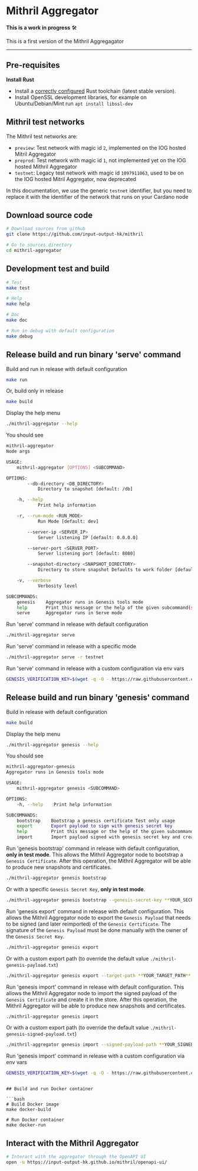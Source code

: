 # Mithril Aggregator

**This is a work in progress** :hammer_and_wrench:

This is a first version of the Mithril Aggregagator

---

## Pre-requisites

**Install Rust**

- Install a [correctly configured](https://www.rust-lang.org/learn/get-started) Rust toolchain (latest stable version).
- Install OpenSSL development libraries, for example on Ubuntu/Debian/Mint run `apt install libssl-dev`

## Mithril test networks

The Mithril test networks are:

- `preview`: Test network with magic id `2`, implemented on the IOG hosted Mitril Aggregator
- `preprod`: Test network with magic id `1`, not implemented yet on the IOG hosted Mithril Aggregator
- `testnet`: Legacy test network with magic id `1097911063`, used to be on the IOG hosted Mitril Aggregator, now deprecated

In this documentation, we use the generic `testnet` identifier, but you need to replace it with the identifier of the network that runs on your Cardano node

## Download source code

```bash
# Download sources from github
git clone https://github.com/input-output-hk/mithril

# Go to sources directory
cd mithril-aggregator
```

## Development test and build

```bash
# Test
make test

# Help
make help

# Doc
make doc

# Run in debug with default configuration
make debug
```

## Release build and run binary 'serve' command

Build and run in release with default configuration

```bash
make run
```

Or, build only in release

```bash
make build
```

Display the help menu

```bash
./mithril-aggregator --help
```

You should see

```bash
mithril-aggregator 
Node args

USAGE:
    mithril-aggregator [OPTIONS] <SUBCOMMAND>

OPTIONS:
        --db-directory <DB_DIRECTORY>
            Directory to snapshot [default: /db]

    -h, --help
            Print help information

    -r, --run-mode <RUN_MODE>
            Run Mode [default: dev]

        --server-ip <SERVER_IP>
            Server listening IP [default: 0.0.0.0]

        --server-port <SERVER_PORT>
            Server listening port [default: 8080]

        --snapshot-directory <SNAPSHOT_DIRECTORY>
            Directory to store snapshot Defaults to work folder [default: .]

    -v, --verbose
            Verbosity level

SUBCOMMANDS:
    genesis    Aggregator runs in Genesis tools mode
    help       Print this message or the help of the given subcommand(s)
    serve      Aggregator runs in Serve mode
```

Run 'serve' command in release with default configuration

```bash
./mithril-aggregator serve
```

Run 'serve' command in release with a specific mode

```bash
./mithril-aggregator serve -r testnet
```

Run 'serve' command in release with a custom configuration via env vars

```bash
GENESIS_VERIFICATION_KEY=$(wget -q -O - https://raw.githubusercontent.com/input-output-hk/mithril/main/TEST_ONLY_genesis.vkey) RUN_INTERVAL=60000 NETWORK=testnet ./mithril-aggregator serve
```

## Release build and run binary 'genesis' command

Build in release with default configuration

```bash
make build
```

Display the help menu

```bash
./mithril-aggregator genesis --help
```

You should see

```bash
mithril-aggregator-genesis 
Aggregator runs in Genesis tools mode

USAGE:
    mithril-aggregator genesis <SUBCOMMAND>

OPTIONS:
    -h, --help    Print help information

SUBCOMMANDS:
    bootstrap    Bootstrap a genesis certificate Test only usage
    export       Export payload to sign with genesis secret key
    help         Print this message or the help of the given subcommand(s)
    import       Import payload signed with genesis secret key and create & import a genesis certificate
```

Run 'genesis bootstrap' command in release with default configuration, **only in test mode**.
This allows the Mithril Aggregator node to bootstrap a `Genesis Certificate`. After this operation, the Mithril Aggregator will be able to produce new snapshots and certificates.

```bash
./mithril-aggregator genesis bootstrap
```

Or with a specific `Genesis Secret Key`, **only in test mode**.

```bash
./mithril-aggregator genesis bootstrap --genesis-secret-key **YOUR_SECRET_KEY*
```

Run 'genesis export' command in release with default configuration.
This allows the Mithril Aggregator node to export the `Genesis Payload` that needs to be signed (and later reimported) of the `Genesis Certificate`. The signature of the `Genesis Payload` must be done manually with the owner of the `Genesis Secret Key`.

```bash
./mithril-aggregator genesis export
```

Or with a custom export path (to override the default value `./mithril-genesis-payload.txt`)

```bash
./mithril-aggregator genesis export --target-path **YOUR_TARGET_PATH**
```

Run 'genesis import' command in release with default configuration.
This allows the Mithril Aggregator node to import the signed payload of the `Genesis Certificate` and create it in the store. After this operation, the Mithril Aggregator will be able to produce new snapshots and certificates.

```bash
./mithril-aggregator genesis import
```

Or with a custom export path (to override the default value `./mithril-genesis-signed-payload.txt`)

```bash
./mithril-aggregator genesis import --signed-payload-path **YOUR_SIGNED_PAYLOAD_PATH**
```

Run 'genesis import' command in release with a custom configuration via env vars

```bash
GENESIS_VERIFICATION_KEY=$(wget -q -O - https://raw.githubusercontent.com/input-output-hk/mithril/main/TEST_ONLY_genesis.vkey) RUN_INTERVAL=60000 NETWORK=testnet ./mithril-aggregator genesis import
```

```

## Build and run Docker container

```bash
# Build Docker image
make docker-build

# Run Docker container
make docker-run
```

## Interact with the Mithril Aggregator

```bash
# Interact with the aggregator through the OpenAPI UI
open -u https://input-output-hk.github.io/mithril/openapi-ui/
```
